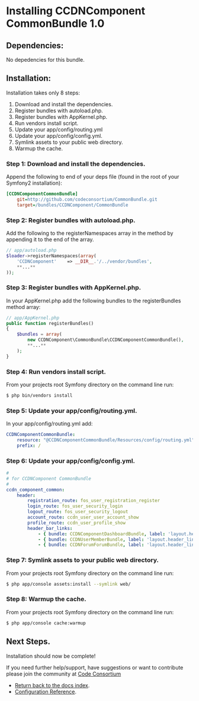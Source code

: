 Installing CCDNComponent CommonBundle 1.0
==========================================

## Dependencies:

No depedencies for this bundle.

## Installation:

Installation takes only 8 steps:

1. Download and install the dependencies.
2. Register bundles with autoload.php.
3. Register bundles with AppKernel.php.  
4. Run vendors install script.
5. Update your app/config/routing.yml
6. Update your app/config/config.yml. 
7. Symlink assets to your public web directory.
8. Warmup the cache.

### Step 1: Download and install the dependencies.
   
Append the following to end of your deps file (found in the root of your Symfony2 installation):

``` ini
[CCDNComponentCommonBundle]
    git=http://github.com/codeconsortium/CommonBundle.git
    target=/bundles/CCDNComponent/CommonBundle

```

### Step 2: Register bundles with autoload.php.

Add the following to the registerNamespaces array in the method by appending it to the end of the array.

``` php
// app/autoload.php
$loader->registerNamespaces(array(
    'CCDNComponent'    => __DIR__.'/../vendor/bundles',
	**...**
));
```

### Step 3: Register bundles with AppKernel.php.  

In your AppKernel.php add the following bundles to the registerBundles method array:  

``` php
// app/AppKernel.php
public function registerBundles()
{
    $bundles = array(
		new CCDNComponent\CommonBundle\CCDNComponentCommonBundle(),
		**...**
	);
}
```

### Step 4: Run vendors install script.

From your projects root Symfony directory on the command line run:

``` bash
$ php bin/vendors install
```

### Step 5: Update your app/config/routing.yml.

In your app/config/routing.yml add:  

``` yml
CCDNComponentCommonBundle:
    resource: "@CCDNComponentCommonBundle/Resources/config/routing.yml"
    prefix: /
```

### Step 6: Update your app/config/config.yml. 

``` yml
#
# for CCDNComponent CommonBundle
#
ccdn_component_common:
    header:
        registration_route: fos_user_registration_register
        login_route: fos_user_security_login
        logout_route: fos_user_security_logout
        account_route: ccdn_user_user_account_show
        profile_route: ccdn_user_profile_show
        header_bar_links:
            - { bundle: CCDNComponentDashboardBundle, label: 'layout.header_links.dashboard', route: 'ccdn_component_dashboard_index' }
            - { bundle: CCDNUserMemberBundle, label: 'layout.header_links.members', route: 'ccdn_user_member_index'}
            - { bundle: CCDNForumForumBundle, label: 'layout.header_links.forum', route: ccdn_forum_forum_index }

```

### Step 7: Symlink assets to your public web directory.

From your projects root Symfony directory on the command line run:

``` bash
$ php app/console assets:install --symlink web/
```

### Step 8: Warmup the cache.

From your projects root Symfony directory on the command line run:

``` bash
$ php app/console cache:warmup
```

## Next Steps.

Installation should now be complete!

If you need further help/support, have suggestions or want to contribute please join the community at [Code Consortium](http://www.codeconsortium.com)

- [Return back to the docs index](index.md).
- [Configuration Reference](configuration_reference.md).
